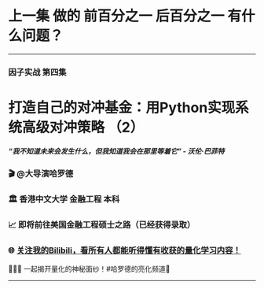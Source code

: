 # 上一集 做的 前百分之一 后百分之一 有什么问题？

<!-- 太多不确定性 -->

---
### 因子实战 第四集 
# 打造自己的对冲基金：用Python实现系统高级对冲策略 （2）

##### “我不知道未来会发生什么，但我知道我会在那里等着它” - 沃伦·巴菲特

### 🎬 @大导演哈罗德
### 🏛 香港中文大学 金融工程 本科
### 📈 即将前往美国金融工程硕士之路（已经获得录取）
### 🌐 [关注我的Bilibili，看所有人都能听得懂有收获的量化学习内容！](https://space.bilibili.com/629573485)

🌟🌟🌟 一起揭开量化的神秘面纱！#哈罗德的亮化频道🌟

---
